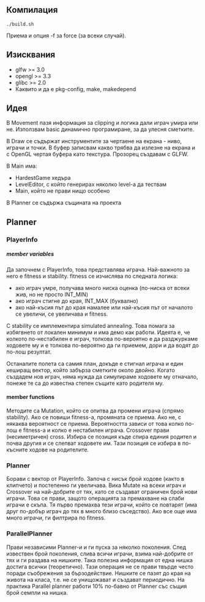 ## Компилация

```
./build.sh
```
Приема и опция -f за force (за всеки случай).

## Изисквания

* glfw >= 3.0
* opengl >= 3.3
* glibc >= 2.0
* Каквито и да е pkg-config, make, makedepend

## Идея

В Movement пазя информация за clipping и логика дали играч умира или не. Използвам basic динамично програмиране,
за да улесня сметките.

В Draw се съдържат инструментите за чертаене на екрана - ниво, играчи и точки. В буфер записвам какво трябва да
излезне на екрана и с OpenGL чертая буфера като текстура. Прозорец създавам с GLFW.

В Main има:
* HardestGame хедъра
* LevelEditor, с който генерирах няколко level-a да тествам
* Main, който не прави нищо особено

В Planner се съдържа същината на проекта

## Planner

### PlayerInfo

##### member variables
Да започнем с PlayerInfo, това представлява играча. Най-важното за него е fitness и stability. fitness се изчислява
по следната логика:
* ако играч умре, получава много ниска оценка (по-ниска от всеки жив, но не просто INT\_MIN)
* ако играч стигне до края, INT\_MAX (буквално)
* ако най-късия път до края намалее или най-късия път от началото се увеличи, се увеличава и fitness.

С stability се имплементира simulated annealing. Това помага за избягвнето от локален минимум и има демо как работи.
Идеята е, че колкото по-нестабилен е играч, толкова по-вероятно е да разджуркаме ходовете му и е толкова по-вероятно
да ги приемем, дори и да водят до по-лош резултат.

Останалите полета са самия план, докъде е стигнал играча и един кеширащ вектор, който забърза сметките около двойно.
Когато създадем нов играч, няма нужда да симулираме ходовете му отначало, понеже те са до известна степен същите като
родителя му.

#### member functions
Методите са Mutation, който се опитва да промени играча (спрямо stability). Ако се повиши fitness-a, промяната се приема.
Ако не, с някаква вероятност се приема. Вероятността зависи от това колко по-лош е fitness-a и колко е нестабилен играча.
Crossover прави (несиметричен) cross. Избира се позиция къде спира единия родител и почва другия и се слепват ходовете им.
Тази позиция се избира в по-късните ходове на родителите.

### Planner
Борави с вектор от PlayerInfo. Започа с нисък брой ходове (както в клипчето) и постепенно ги увеличава. Вика Mutate на всеки
играч и Crossover на най-добрите от тях, като се създават ограничен брой нови играчи. Това се прави, защото операцията за
премахване на слаби играчи е скъпа. Тя първо премахва тези играчи, който се повтарят (има друг по-добър играч до тях в много
близо съседство). Ако все още има много играчи, ги филтрира по fitness.

### ParallelPlanner
Прави независими Planner-и и ги пуска за няколко поколения. След извествен брой поколения, слива всичи играчи, взима най-добрите
от тях и ги раздава на нишките. Така полезна информация от една нишка достига всички (теоретично). Тази операция не се прави
твърде често поради съобрежения за бързодействие. Нишките се пазят до края на живота на класа, т.е. не се унищожават и създават
периодично. На практика Parallel planner работи 10% по-бавно от Planner със същия брой семпли на нишка.

